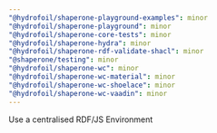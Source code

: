 ```yaml
---
"@hydrofoil/shaperone-playground-examples": minor
"@hydrofoil/shaperone-playground": minor
"@hydrofoil/shaperone-core-tests": minor
"@hydrofoil/shaperone-hydra": minor
"@hydrofoil/shaperone-rdf-validate-shacl": minor
"@shaperone/testing": minor
"@hydrofoil/shaperone-wc": minor
"@hydrofoil/shaperone-wc-material": minor
"@hydrofoil/shaperone-wc-shoelace": minor
"@hydrofoil/shaperone-wc-vaadin": minor
---
```


Use a centralised RDF/JS Environment
